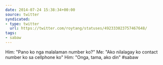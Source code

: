 ```yaml
---
date: 2014-07-24 15:38:34+00:00
source: twitter
syndicated:
- type: twitter
  url: https://twitter.com/roytang/statuses/492333023757467648/
tags:
- sabaw
---
```


Him: "Pano ko nga malalaman number ko?"
Me: "Ako nilalagay ko contact number ko sa cellphone ko"
Him: "Onga, tama, ako din"
#sabaw